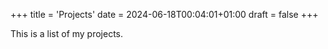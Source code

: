 +++
title = 'Projects'
date = 2024-06-18T00:04:01+01:00
draft = false
+++

This is a list of my projects.
